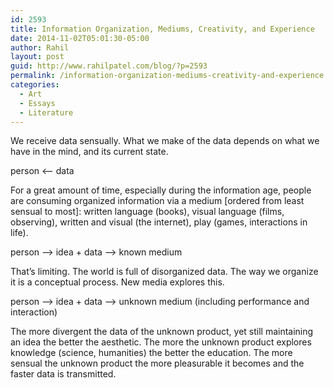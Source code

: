 ```yaml
---
id: 2593
title: Information Organization, Mediums, Creativity, and Experience
date: 2014-11-02T05:01:30-05:00
author: Rahil
layout: post
guid: http://www.rahilpatel.com/blog/?p=2593
permalink: /information-organization-mediums-creativity-and-experience
categories:
  - Art
  - Essays
  - Literature
---
```

We receive data sensually. What we make of the data depends on what we have in the mind, and its current state.

person <&#8211; data

For a great amount of time, especially during the information age, people are consuming organized information via a medium [ordered from least sensual to most]: written language (books), visual language (films, observing), written and visual (the internet), play (games, interactions in life).

person &#8211;> idea + data &#8211;> known medium

That&#8217;s limiting. The world is full of disorganized data. The way we organize it is a conceptual process. New media explores this.

person &#8211;> idea + data &#8211;> unknown medium (including performance and interaction)

The more divergent the data of the unknown product, yet still maintaining an idea the better the aesthetic. The more the unknown product explores knowledge (science, humanities) the better the education. The more sensual the unknown product the more pleasurable it becomes and the faster data is transmitted.